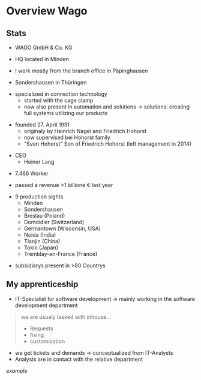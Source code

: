 # Overview Wago

Stats
-
- WAGO GmbH & Co. KG

>
- HQ located in Minden

- I work mostly from the branch office in Päpinghausen

- Sondershausen in Thüringen

>
- specialized in connection technology
  - started with the cage clamp
  - now also present in automation and solutions
  &rarr; solutions: creating full systems utilizing our products

>
- founded 27. April 1951
  - originaly by Heinrich Nagel and Friedrich Hohorst
  - now supervised bei Hohorst family
  - "Sven Hohorst" Son of Friedrich Hohorst (left management in 2014)

>
- CEO
  - Heiner Lang

>
- 7.466 Worker
>
- passed a revenue >1 billione € last year
>
- 9 production sights
  - Minden
  - Sondershausen
  - Breslau (Poland)
  - Domdidier (Switzerland)
  - Germantown (Wisconsin, USA)
  - Noida (India)
  - Tianjin (China)
  - Tokio (Japan)
  - Tremblay-en-France (France)
>
- subsidiarys present in >80 Countrys
>
 **My apprenticeship**
- 


- IT-Specialist for software development
&rarr; mainly working in the software development department
> we are usualy tasked with inhouse...
> - Requests
> - fixing
> - customization

- we get tickets and demands
&rarr; conceptualized from IT-Analysts
- Analysts are in contact with the relative department

*example*


